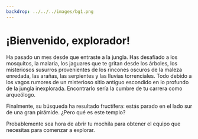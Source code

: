```yaml
---
backdrop: ../../../images/bg1.png
---
```


# ¡Bienvenido, explorador!

Ha pasado un mes desde que entraste a la jungla. Has desafiado a los mosquitos, la malaria, los jaguares que te gritan desde los árboles, los misteriosos susurros provenientes de los rincones oscuros de la maleza enredada, las arañas, las serpientes y las lluvias torrenciales. Todo debido a los vagos rumores de un misterioso sitio antiguo escondido en lo profundo de la jungla inexplorada. Encontrarlo sería la cumbre de tu carrera como arqueólogo.

Finalmente, su búsqueda ha resultado fructífera: estás parado en el lado sur de una gran pirámide. ¿Pero qué es este templo?

Probablemente sea hora de abrir tu mochila para obtener el equipo que necesitas para comenzar a explorar.

<Page url="habitaciones/1" instructions="" action="Abrir la mochila" condition="none" />
